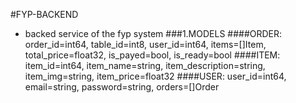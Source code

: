 #FYP-BACKEND
 - backed service of the fyp system
 ###1.MODELS
 ####ORDER: order_id=int64, table_id=int8, user_id=int64, items=[]Item, total_price=float32, is_payed=bool, is_ready=bool
 ####ITEM: item_id=int64, item_name=string, item_description=string, item_img=string, item_price=float32
 ####USER: user_id=int64, email=string, password=string, orders=[]Order
 
 